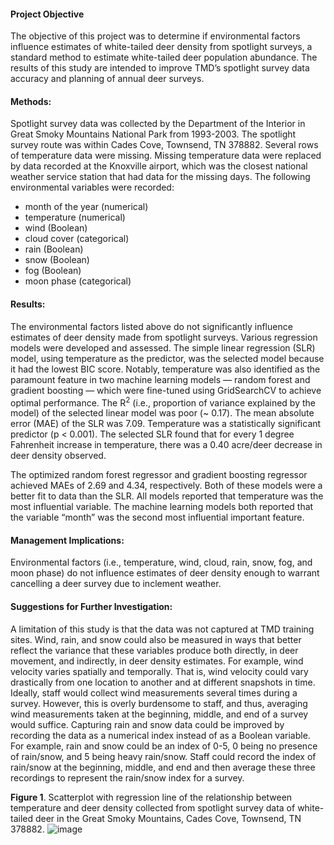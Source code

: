 #### Project Objective

The objective of this project was to determine if environmental factors influence estimates of white-tailed deer density from spotlight surveys, a standard method to estimate white-tailed deer population abundance. The results of this study are intended to improve TMD’s spotlight survey data accuracy and planning of annual deer surveys.

#### Methods: 

Spotlight survey data was collected by the Department of the Interior in Great Smoky Mountains National Park from 1993-2003.  The spotlight survey route was within Cades Cove, Townsend, TN 378882.  Several rows of temperature data were missing. Missing temperature data were replaced by data recorded at the Knoxville airport, which was the closest national weather service station that had data for the missing days.  The following environmental variables were recorded:
* month of the year (numerical)
* temperature (numerical)
* wind (Boolean)
* cloud cover (categorical)
* rain (Boolean)
* snow (Boolean)
* fog (Boolean)
* moon phase (categorical)

#### Results: 

The environmental factors listed above do not significantly influence estimates of deer density made from spotlight surveys. Various regression models were developed and assessed. The simple linear regression (SLR) model, using temperature as the predictor, was the selected model because it had the lowest BIC score. Notably, temperature was also identified as the paramount feature in two machine learning models — random forest and gradient boosting — which were fine-tuned using GridSearchCV to achieve optimal performance. The R<sup>2</sup> (i.e., proportion of variance explained by the model) of the selected linear model was poor (~ 0.17). The mean absolute error (MAE) of the SLR was 7.09.  Temperature was a statistically significant predictor (p < 0.001). The selected SLR found that for every 1 degree Fahrenheit increase in temperature, there was a 0.40 acre/deer decrease in deer density observed.

The optimized random forest regressor and gradient boosting regressor achieved MAEs of 2.69 and 4.34, respectively.  Both of these models were a better fit to data than the SLR.  All models reported that temperature was the most influential variable. The machine learning models both reported that the variable “month” was the second most influential important feature.  


#### Management Implications: 

Environmental factors (i.e., temperature, wind, cloud, rain, snow, fog, and moon phase) do not influence estimates of deer density enough to warrant cancelling a deer survey due to inclement weather.

#### Suggestions for Further Investigation: 

A limitation of this study is that the data was not captured at TMD training sites. Wind, rain, and snow could also be measured in ways that better reflect the variance that these variables produce both directly, in deer movement, and indirectly, in deer density estimates. For example, wind velocity varies spatially and temporally. That is, wind velocity could vary drastically from one location to another and at different snapshots in time. Ideally, staff would collect wind measurements several times during a survey. However, this is overly burdensome to staff, and thus, averaging wind measurements taken at the beginning, middle, and end of a survey would suffice. Capturing rain and snow data could be improved by recording the data as a numerical index instead of as a Boolean variable. For example, rain and snow could be an index of 0-5, 0 being no presence of rain/snow, and 5 being heavy rain/snow. Staff could record the index of rain/snow at the beginning, middle, and end and then average these three recordings to represent the rain/snow index for a survey.


**Figure 1**. Scatterplot with regression line of the relationship between temperature and deer density collected from spotlight survey data of white-tailed deer in the Great Smoky Mountains, Cades Cove, Townsend, TN 378882.
![image](https://user-images.githubusercontent.com/95881308/212176380-c400f147-0081-4860-a83c-2cdf12100d20.png)

